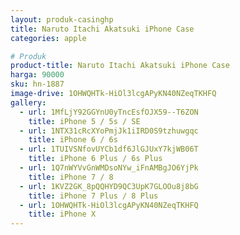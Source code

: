 ```yaml
---
layout: produk-casinghp
title: Naruto Itachi Akatsuki iPhone Case
categories: apple

# Produk
product-title: Naruto Itachi Akatsuki iPhone Case
harga: 90000
sku: hn-1887
image-drive: 1OHWQHTk-HiOl3lcgAPyKN40NZeqTKHFQ
gallery:
  - url: 1MfLjY92GGYnU0yTncEsfOJX59--T6ZON
    title: iPhone 5 / 5s / SE
  - url: 1NTX31cRcXYoPmjJk1iIRD0S9tzhuwgqc
    title: iPhone 6 / 6s
  - url: 1TUIVSNfovUYCb1df6JlGJUxY7kjWB06T
    title: iPhone 6 Plus / 6s Plus
  - url: 1Q7nWYVvGnWMDsoNYw_iFnAMBgJO6YjPk
    title: iPhone 7 / 8
  - url: 1KVZ2GK_8pQQHYD9QC3UpK7GLOOu8j8bG
    title: iPhone 7 Plus / 8 Plus
  - url: 1OHWQHTk-HiOl3lcgAPyKN40NZeqTKHFQ
    title: iPhone X
---
```

